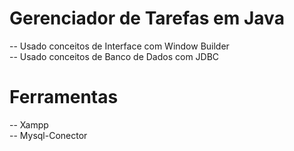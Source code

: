 # Gerenciador de Tarefas em Java
-- Usado conceitos de Interface com Window Builder <br>
-- Usado conceitos de Banco de Dados com JDBC

# Ferramentas
-- Xampp <br>
-- Mysql-Conector 
